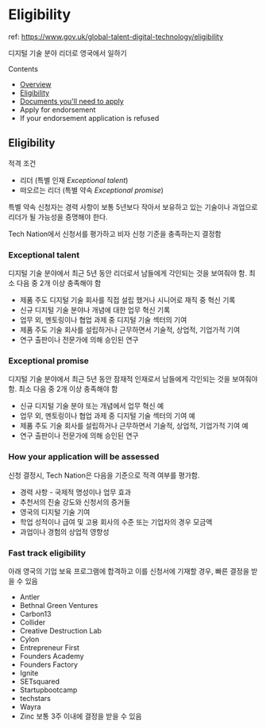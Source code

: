 # Eligibility
ref: https://www.gov.uk/global-talent-digital-technology/eligibility

디지털 기술 분야 리더로 영국에서 일하기

Contents
- [Overview](./overview)
- [Eligibility](./eligibility)
- [Documents you'll need to apply](./documents)
- Apply for endorsement
- If your endorsement application is refused

## Eligibility
적격 조건
- 리더 (특별 인재 _Exceptional talent_)
- 떠오르는 리더 (특별 약속 _Exceptional promise_)

특별 약속 신청자는 경력 사항이 보통 5년보다 작아서 
보유하고 있는 기술이나 과업으로 리더가 될 가능성을 증명해야 한다.

Tech Nation에서 신청서를 평가하고 비자 신청 기준을 충족하는지 결정함

### Exceptional talent
디지털 기술 분야에서 최근 5년 동안 리더로서 남들에게 각인되는 것을 보여줘야 함. 최소 다음 중 2개 이상 충족해야 함

- 제품 주도 디지털 기술 회사를 직접 설립 했거나 시니어로 재직 중 혁신 기록
- 신규 디지털 기술 분야나 개념에 대한 업무 혁신 기록
- 업무 외, 멘토링이나 협업 과제 중 디지털 기술 섹터의 기여
- 제품 주도 기술 회사를 설립하거나 근무하면서 기술적, 상업적, 기업가적 기여
- 연구 출판이나 전문가에 의해 승인된 연구

### Exceptional promise
디지털 기술 분야에서 최근 5년 동안 잠재적 인재로서 남들에게 각인되는 것을 보여줘야 함. 최소 다음 중 2개 이상 충족해야 함

- 신규 디지털 기술 분야 또는 개념에서 업무 혁신 예
- 업무 외, 멘토링이나 협업 과제 중 디지털 기술 섹터의 기여 예
- 제품 주도 기술 회사를 설립하거나 근무하면서 기술적, 상업적, 기업가적 기여 예
- 연구 출판이나 전문가에 의해 승인된 연구

### How your application will be assessed
신청 결정시, Tech Nation은 다음을 기준으로 적격 여부를 평가함.
- 경력 사항 - 국제적 명성이나 업무 효과
- 추천서의 진술 강도와 신청서의 증거들
- 영국의 디지털 기술 기여
- 학업 성적이나 급여 및 고용 회사의 수준 또는 기업자의 경우 모금액
- 과업이나 경험의 상업적 영향성

### Fast track eligibility
아래 영국의 기업 보육 프로그램에 합격하고 이를 신청서에 기재할 경우, 빠른 결정을 받을 수 있음
- Antler
- Bethnal Green Ventures
- Carbon13
- Collider
- Creative Destruction Lab
- Cylon
- Entrepreneur First
- Founders Academy
- Founders Factory
- Ignite
- SETsquared
- Startupbootcamp
- techstars
- Wayra
- Zinc
보통 3주 이내에 결정을 받을 수 있음
